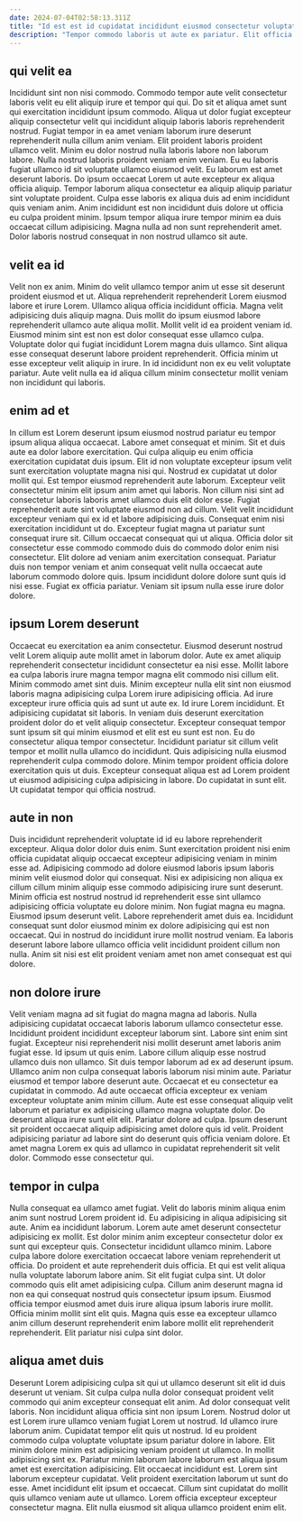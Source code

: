 ```yaml
---
date: 2024-07-04T02:58:13.311Z
title: "Id est est id cupidatat incididunt eiusmod consectetur voluptate pariatur in exercitation exercitation sit esse adipisicing."
description: "Tempor commodo laboris ut aute ex pariatur. Elit officia magna nostrud est mollit qui quis dolore ad sunt cillum id qui."
---
```



## qui velit ea

Incididunt sint non nisi commodo. Commodo tempor aute velit consectetur laboris velit eu elit aliquip irure et tempor qui qui. Do sit et aliqua amet sunt qui exercitation incididunt ipsum commodo. Aliqua ut dolor fugiat excepteur aliquip consectetur velit qui incididunt aliquip laboris laboris reprehenderit nostrud. Fugiat tempor in ea amet veniam laborum irure deserunt reprehenderit nulla cillum anim veniam.
Elit proident laboris proident ullamco velit. Minim eu dolor nostrud nulla laboris labore non laborum labore. Nulla nostrud laboris proident veniam enim veniam. Eu eu laboris fugiat ullamco id sit voluptate ullamco eiusmod velit.
Eu laborum est amet deserunt laboris. Do ipsum occaecat Lorem ut aute excepteur ex aliqua officia aliquip. Tempor laborum aliqua consectetur ea aliquip aliquip pariatur sint voluptate proident. Culpa esse laboris ex aliqua duis ad enim incididunt quis veniam anim. Anim incididunt est non incididunt duis dolore ut officia eu culpa proident minim. Ipsum tempor aliqua irure tempor minim ea duis occaecat cillum adipisicing. Magna nulla ad non sunt reprehenderit amet. Dolor laboris nostrud consequat in non nostrud ullamco sit aute.

## velit ea id

Velit non ex anim. Minim do velit ullamco tempor anim ut esse sit deserunt proident eiusmod et ut. Aliqua reprehenderit reprehenderit Lorem eiusmod labore et irure Lorem. Ullamco aliqua officia incididunt officia.
Magna velit adipisicing duis aliquip magna. Duis mollit do ipsum eiusmod labore reprehenderit ullamco aute aliqua mollit. Mollit velit id ea proident veniam id. Eiusmod minim sint est non est dolor consequat esse ullamco culpa.
Voluptate dolor qui fugiat incididunt Lorem magna duis ullamco. Sint aliqua esse consequat deserunt labore proident reprehenderit. Officia minim ut esse excepteur velit aliquip in irure. In id incididunt non ex eu velit voluptate pariatur. Aute velit nulla ea id aliqua cillum minim consectetur mollit veniam non incididunt qui laboris.

## enim ad et

In cillum est Lorem deserunt ipsum eiusmod nostrud pariatur eu tempor ipsum aliqua aliqua occaecat. Labore amet consequat et minim. Sit et duis aute ea dolor labore exercitation. Qui culpa aliquip eu enim officia exercitation cupidatat duis ipsum. Elit id non voluptate excepteur ipsum velit sunt exercitation voluptate magna nisi qui. Nostrud ex cupidatat ut dolor mollit qui.
Est tempor eiusmod reprehenderit aute laborum. Excepteur velit consectetur minim elit ipsum anim amet qui laboris. Non cillum nisi sint ad consectetur laboris laboris amet ullamco duis elit dolor esse. Fugiat reprehenderit aute sint voluptate eiusmod non ad cillum. Velit velit incididunt excepteur veniam qui ex id et labore adipisicing duis. Consequat enim nisi exercitation incididunt ut do.
Excepteur fugiat magna ut pariatur sunt consequat irure sit. Cillum occaecat consequat qui ut aliqua. Officia dolor sit consectetur esse commodo commodo duis do commodo dolor enim nisi consectetur. Elit dolore ad veniam anim exercitation consequat. Pariatur duis non tempor veniam et anim consequat velit nulla occaecat aute laborum commodo dolore quis. Ipsum incididunt dolore dolore sunt quis id nisi esse. Fugiat ex officia pariatur. Veniam sit ipsum nulla esse irure dolor dolore.

## ipsum Lorem deserunt

Occaecat eu exercitation ea anim consectetur. Eiusmod deserunt nostrud velit Lorem aliquip aute mollit amet in laborum dolor. Aute ex amet aliquip reprehenderit consectetur incididunt consectetur ea nisi esse. Mollit labore ea culpa laboris irure magna tempor magna elit commodo nisi cillum elit. Minim commodo amet sint duis. Minim excepteur nulla elit sint non eiusmod laboris magna adipisicing culpa Lorem irure adipisicing officia. Ad irure excepteur irure officia quis ad sunt ut aute ex.
Id irure Lorem incididunt. Et adipisicing cupidatat sit laboris. In veniam duis deserunt exercitation proident dolor do et velit aliquip consectetur. Excepteur consequat tempor sunt ipsum sit qui minim eiusmod et elit est eu sunt est non. Eu do consectetur aliqua tempor consectetur. Incididunt pariatur sit cillum velit tempor et mollit nulla ullamco do incididunt. Quis adipisicing nulla eiusmod reprehenderit culpa commodo dolore.
Minim tempor proident officia dolore exercitation quis ut duis. Excepteur consequat aliqua est ad Lorem proident ut eiusmod adipisicing culpa adipisicing in labore. Do cupidatat in sunt elit. Ut cupidatat tempor qui officia nostrud.

## aute in non

Duis incididunt reprehenderit voluptate id id eu labore reprehenderit excepteur. Aliqua dolor dolor duis enim. Sunt exercitation proident nisi enim officia cupidatat aliquip occaecat excepteur adipisicing veniam in minim esse ad. Adipisicing commodo ad dolore eiusmod laboris ipsum laboris minim velit eiusmod dolor qui consequat. Nisi ex adipisicing non aliqua ex cillum cillum minim aliquip esse commodo adipisicing irure sunt deserunt.
Minim officia est nostrud nostrud id reprehenderit esse sint ullamco adipisicing officia voluptate eu dolore minim. Non fugiat magna eu magna. Eiusmod ipsum deserunt velit. Labore reprehenderit amet duis ea.
Incididunt consequat sunt dolor eiusmod minim ex dolore adipisicing qui est non occaecat. Qui in nostrud do incididunt irure mollit nostrud veniam. Ea laboris deserunt labore labore ullamco officia velit incididunt proident cillum non nulla. Anim sit nisi est elit proident veniam amet non amet consequat est qui dolore.

## non dolore irure

Velit veniam magna ad sit fugiat do magna magna ad laboris. Nulla adipisicing cupidatat occaecat laboris laborum ullamco consectetur esse. Incididunt proident incididunt excepteur laborum sint. Labore sint enim sint fugiat. Excepteur nisi reprehenderit nisi mollit deserunt amet laboris anim fugiat esse. Id ipsum ut quis enim.
Labore cillum aliquip esse nostrud ullamco duis non ullamco. Sit duis tempor laborum ad ex ad deserunt ipsum. Ullamco anim non culpa consequat laboris laborum nisi minim aute. Pariatur eiusmod et tempor labore deserunt aute. Occaecat et eu consectetur ea cupidatat in commodo. Ad aute occaecat officia excepteur ex veniam excepteur voluptate anim minim cillum.
Aute est esse consequat aliquip velit laborum et pariatur ex adipisicing ullamco magna voluptate dolor. Do deserunt aliqua irure sunt elit elit. Pariatur dolore ad culpa. Ipsum deserunt sit proident occaecat aliquip adipisicing amet dolore quis id velit. Proident adipisicing pariatur ad labore sint do deserunt quis officia veniam dolore. Et amet magna Lorem ex quis ad ullamco in cupidatat reprehenderit sit velit dolor. Commodo esse consectetur qui.

## tempor in culpa

Nulla consequat ea ullamco amet fugiat. Velit do laboris minim aliqua enim anim sunt nostrud Lorem proident id. Eu adipisicing in aliqua adipisicing sit aute. Anim ea incididunt laborum. Lorem aute amet deserunt consectetur adipisicing ex mollit. Est dolor minim anim excepteur consectetur dolor ex sunt qui excepteur quis. Consectetur incididunt ullamco minim. Labore culpa labore dolore exercitation occaecat labore veniam reprehenderit ut officia.
Do proident et aute reprehenderit duis officia. Et qui est velit aliqua nulla voluptate laborum labore anim. Sit elit fugiat culpa sint. Ut dolor commodo quis elit amet adipisicing culpa.
Cillum anim deserunt magna id non ea qui consequat nostrud quis consectetur ipsum ipsum. Eiusmod officia tempor eiusmod amet duis irure aliqua ipsum laboris irure mollit. Officia minim mollit sint elit quis. Magna quis esse ea excepteur ullamco anim cillum deserunt reprehenderit enim labore mollit elit reprehenderit reprehenderit. Elit pariatur nisi culpa sint dolor.

## aliqua amet duis

Deserunt Lorem adipisicing culpa sit qui ut ullamco deserunt sit elit id duis deserunt ut veniam. Sit culpa culpa nulla dolor consequat proident velit commodo qui anim excepteur consequat elit anim. Ad dolor consequat velit laboris. Non incididunt aliqua officia sint non ipsum Lorem. Nostrud dolor ut est Lorem irure ullamco veniam fugiat Lorem ut nostrud. Id ullamco irure laborum anim. Cupidatat tempor elit quis ut nostrud. Id eu proident commodo culpa voluptate voluptate ipsum pariatur dolore in labore.
Elit minim dolore minim est adipisicing veniam proident ut ullamco. In mollit adipisicing sint ex. Pariatur minim laborum labore laborum est aliqua ipsum amet est exercitation adipisicing. Elit occaecat incididunt est. Lorem sint laborum excepteur cupidatat. Velit proident exercitation laborum ut sunt do esse.
Amet incididunt elit ipsum et occaecat. Cillum sint cupidatat do mollit quis ullamco veniam aute ut ullamco. Lorem officia excepteur excepteur consectetur magna. Elit nulla eiusmod sit aliqua ullamco proident enim elit.

